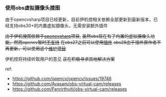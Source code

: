 ### 使用obs虚拟摄像头搜图

由于opencvsharp项目已经更新，目前伊机控相关依赖全部更新到最新版本，已经支持obs30+的内置虚拟摄像头，无需安装额外插件

~~由于伊机搜图依赖于[opencvsharp](https://github.com/shimat/opencvsharp)项目,~~
~~虽然obs现在有了内置的虚拟摄像头功能，然而opencv暂时[不支持](https://github.com/opencv/opencv/issues/19746)~~
~~在obs27之前可以使用[插件](https://github.com/Fenrirthviti/obs-virtual-cam/releases)~~
~~obs28由于插件原作者不再更新，可以使用这个[维护项目](https://github.com/Avasam/obs-virtual-cam/releases)~~

伊机控将持续听取用户的意见 ~~正在积极寻求其他解决方案~~

ref:
- https://github.com/opencv/opencv/issues/19746
- https://github.com/Avasam/obs-virtual-cam/releases
- https://github.com/Fenrirthviti/obs-virtual-cam/releases


